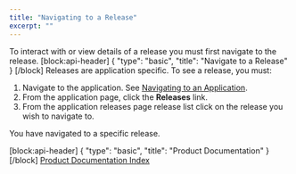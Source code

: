 ```yaml
---
title: "Navigating to a Release"
excerpt: ""
---
```

To interact with or view details of a release you must first navigate to the release.
[block:api-header]
{
  "type": "basic",
  "title": "Navigate to a Release"
}
[/block]
Releases are application specific. To see a release, you must:

1. Navigate to the application. See [Navigating to an Application](doc:navigating-to-an-application).
2. From the application page, click the **Releases** link.
3. From the application releases page release list click on the release you wish to navigate to.

You have navigated to a specific release.

[block:api-header]
{
  "type": "basic",
  "title": "Product Documentation"
}
[/block]
[Product Documentation Index](doc:product-documentation-index)